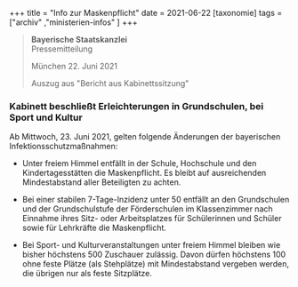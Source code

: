 +++
title = "Info zur Maskenpflicht"
date = 2021-06-22
[taxonomie]
tags = ["archiv" ,"ministerien-infos" ]
+++

> **Bayerische Staatskanzlei**  
> Pressemitteilung
> 
> München 22. Juni 2021
> 
> Auszug aus "Bericht aus Kabinettssitzung"

### **Kabinett beschließt Erleichterungen in Grundschulen, bei Sport und Kultur**

Ab Mittwoch, 23. Juni 2021, gelten folgende Änderungen der bayerischen Infektionsschutzmaßnahmen:

- Unter freiem Himmel entfällt in der Schule, Hochschule und den Kindertagesstätten die Maskenpflicht. Es bleibt auf ausreichenden Mindestabstand aller Beteiligten zu achten.  
    
- Bei einer stabilen 7-Tage-Inzidenz unter 50 entfällt an den Grundschulen und der Grundschulstufe der Förderschulen im Klassenzimmer nach Einnahme ihres Sitz- oder Arbeitsplatzes für Schülerinnen und Schüler sowie für Lehrkräfte die Maskenpflicht.  
    
- Bei Sport- und Kulturveranstaltungen unter freiem Himmel bleiben wie bisher höchstens 500 Zuschauer zulässig. Davon dürfen höchstens 100 ohne feste Plätze (als Stehplätze) mit Mindestabstand vergeben werden, die übrigen nur als feste Sitzplätze.
